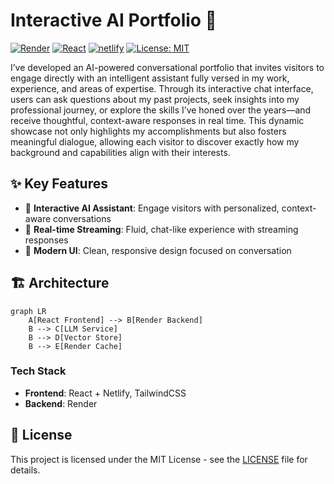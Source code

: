 # Interactive AI Portfolio 🤖

[![Render](https://img.shields.io/badge/Render-005571?style=for-the-badge&logo=Render)](https://render.com/)
[![React](https://img.shields.io/badge/React-20232A?style=for-the-badge&logo=react&logoColor=61DAFB)](https://reactjs.org/)
[![netlify](https://img.shields.io/badge/Netlify-B73BFE?style=for-the-badge&logo=vite&logoColor=FFD62E)](https://www.netlify.com/)
[![License: MIT](https://img.shields.io/badge/License-MIT-yellow.svg?style=for-the-badge)](https://opensource.org/licenses/MIT)

I’ve developed an AI-powered conversational portfolio that invites visitors to engage directly with an intelligent assistant fully versed in my work, experience, and areas of expertise. Through its interactive chat interface, users can ask questions about my past projects, seek insights into my professional journey, or explore the skills I’ve honed over the years—and receive thoughtful, context-aware responses in real time. This dynamic showcase not only highlights my accomplishments but also fosters meaningful dialogue, allowing each visitor to discover exactly how my background and capabilities align with their interests.

## ✨ Key Features

- 🤖 **Interactive AI Assistant**: Engage visitors with personalized, context-aware conversations
- 🚀 **Real-time Streaming**: Fluid, chat-like experience with streaming responses
- 🎨 **Modern UI**: Clean, responsive design focused on conversation

## 🏗 Architecture

```mermaid
graph LR
    A[React Frontend] --> B[Render Backend]
    B --> C[LLM Service]
    B --> D[Vector Store]
    B --> E[Render Cache]
```

### Tech Stack

- **Frontend**: React + Netlify, TailwindCSS
- **Backend**: Render

## 📝 License

This project is licensed under the MIT License - see the [LICENSE](LICENSE) file for details.
